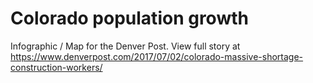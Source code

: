 # Colorado population growth
Infographic / Map for the Denver Post. View full story at https://www.denverpost.com/2017/07/02/colorado-massive-shortage-construction-workers/
